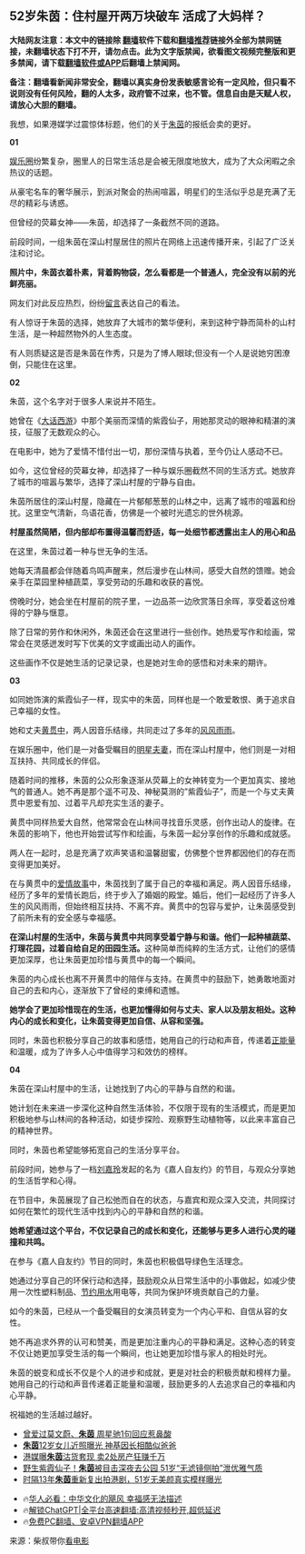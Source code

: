  <!-- 面包屑导航 --> <h2>52岁朱茵：住村屋开两万块破车 活成了大妈样？</h2> <p class="notice"><b>大陆网友注意：本文中的链接除 <a href="https://github.com/bannedbook/fanqiang" >翻墙</a>软件下载和<a href="https://github.com/killgcd/justmysocks/blob/master/README.md">翻墙推荐</a>链接外全部为禁网链接，未翻墙状态下打不开，请勿点击。此为文字版禁闻，欲看图文视频完整版和更多禁闻，请下载<a href="https://github.com/bannedbook/fanqiang">翻墙软件或APP</a>后翻墙上禁闻网。</p><p>备注：翻墙看新闻非常安全，翻墙以真实身份发表敏感言论有一定风险，但只看不说则没有任何风险，翻的人太多，政府管不过来，也不管。信息自由是天赋人权，请放心大胆的翻墙。</b></p>  <div class="entry"> <p>我想，如果港媒学过震惊体标题，他们的关于<a href="https://www.bannedbook.org/bnews/tag/%e6%9c%b1%e8%8c%b5/" class="st_tag internal_tag" rel="tag" title="标签 朱茵 下的日志">朱茵</a>的报纸会卖的更好。</p> <p><strong>01</strong></p> <p><a href="https://www.bannedbook.org/bnews/tag/%e5%a8%b1%e4%b9%90%e5%9c%88/" class="st_tag internal_tag" rel="tag" title="标签 娱乐圈 下的日志">娱乐圈</a>纷繁复杂，圈里人的日常生活总是会被无限度地放大，成为了大众闲暇之余热议的话题。</p> <p>从豪宅名车的奢华展示，到派对聚会的热闹喧嚣，明星们的生活似乎总是充满了无尽的精彩与诱惑。</p> <p>但曾经的荧幕女神——朱茵，却选择了一条截然不同的道路。</p> <p>前段时间，一组朱茵在深山村屋居住的照片在网络上迅速传播开来，引起了广泛关注和讨论。</p> <p><strong>照片中，朱茵衣着朴素，背着购物袋，怎么看都是一个普通人，完全没有以前的光鲜亮丽。</strong></p> <p>网友们对此反应热烈，纷纷<span class='wp_keywordlink'><a href="https://www.bannedbook.org/bnews/tougao/" title="留言" target="_blank">留言</a></span>表达自己的看法。</p> <p>有人惊讶于朱茵的选择，她放弃了大城市的繁华便利，来到这种宁静而简朴的山村生活，是一种超然物外的人生态度。</p> <p>有人则质疑这是否是朱茵在作秀，只是为了博人眼球;但没有一个人是说她穷困潦倒，只能住在这里。</p> <p><strong>02</strong></p> <p>朱茵，这个名字对于很多人来说并不陌生。</p>  <p>她曾在《<a href="https://www.bannedbook.org/bnews/tag/%E5%A4%A7%E8%AF%9D%E8%A5%BF%E6%B8%B8/" class="st_tag internal_tag" rel="tag" title="标签 大话西游 下的日志">大话西游</a>》中那个美丽而深情的紫霞仙子，用她那灵动的眼神和精湛的演技，征服了无数观众的心。</p> <p>在电影中，她为了爱情不惜付出一切，那份深情与执着，至今仍让人感动不已。</p> <p>如今，这位曾经的荧幕女神，却选择了一种与娱乐圈截然不同的生活方式。她放弃了城市的喧嚣与繁华，选择了深山村屋的宁静与自由。</p> <p>朱茵所居住的深山村屋，隐藏在一片郁郁葱葱的山林之中，远离了城市的喧嚣和纷扰。这里空气清新，鸟语花香，仿佛是一个被时光遗忘的世外桃源。</p> <p><strong>村屋虽然简陋，但内部却布置得温馨而舒适，每一处细节都透露出主人的用心和品</strong></p> <p>在这里，朱茵过着一种与世无争的生活。</p> <p>她每天清晨都会伴随着鸟鸣声醒来，然后漫步在山林间，感受大自然的馈赠。她会亲手在菜园里种植蔬菜，享受劳动的乐趣和收获的喜悦。</p> <p>傍晚时分，她会坐在村屋前的院子里，一边品茶一边欣赏落日余晖，享受着这份难得的宁静与惬意。</p> <p>除了日常的劳作和休闲外，朱茵还会在这里进行一些创作。她热爱写作和绘画，常常会在灵感迸发时写下优美的文字或画出动人的画作。</p> <p>这些画作不仅是她生活的记录记录，也是她对生命的感悟和对未来的期许。</p> <p><strong>03</strong></p> <p>如同她饰演的紫霞仙子一样，现实中的朱茵，同样也是一个敢爱敢恨、勇于追求自己幸福的女性。</p>  <p>她和丈夫<a href="https://www.bannedbook.org/bnews/tag/%E9%BB%84%E8%B4%AF%E4%B8%AD/" class="st_tag internal_tag" rel="tag" title="标签 黄贯中 下的日志">黄贯中</a>，两人因音乐结缘，共同走过了多年的<span class='wp_keywordlink'><a href="https://www.bannedbook.org/forum3/topic122.html" title="陈建国：十年风风雨雨" target="_blank">风风雨雨</a></span>。</p> <p>在娱乐圈中，他们是一对备受瞩目的<a href="https://www.bannedbook.org/bnews/tag/%E6%98%8E%E6%98%9F%E5%A4%AB%E5%A6%BB/" class="st_tag internal_tag" rel="tag" title="标签 明星夫妻 下的日志">明星夫妻</a>，而在深山村屋中，他们则是一对相互扶持、共同成长的伴侣。</p> <p>随着时间的推移，朱茵的公众形象逐渐从荧幕上的女神转变为一个更加真实、接地气的普通人。她不再是那个遥不可及、神秘莫测的&#8221;紫霞仙子&#8221;，而是一个与丈夫黄贯中恩爱有加、过着平凡却充实生活的妻子。</p> <p>黄贯中同样热爱大自然，他常常会在山林间寻找音乐灵感，创作出动人的旋律。在朱茵的影响下，他也开始尝试写作和绘画，与朱茵一起分享创作的乐趣和成就感。</p> <p>两人在一起时，总是充满了欢声笑语和温馨甜蜜，仿佛整个世界都因他们的存在而变得更加美好。</p> <p>在与黄贯中的<span class='wp_keywordlink'><a href="https://www.bannedbook.org/forum3/topic192.html" title="雪做的燕子——这是一部神奇的爱情故事" target="_blank">爱情故事</a></span>中，朱茵找到了属于自己的幸福和满足。两人因音乐结缘，经历了多年的爱情长跑后，终于步入了婚姻的殿堂。婚后，他们一起经历了许多人生的风风雨雨，但始终相互扶持、不离不弃。黄贯中的包容与爱护，让朱茵感受到了前所未有的安全感与幸福感。</p> <p><strong>在深山村屋的生活中，朱茵与黄贯中共同享受着宁静与和谐。他们一起种植蔬菜、打理花园，过着自给自足的田园生活。</strong>这种简单而纯粹的生活方式，让他们的感情更加深厚，也让朱茵更加珍惜与黄贯中的每一个瞬间。</p> <p>朱茵的内心成长也离不开黄贯中的陪伴与支持。在黄贯中的鼓励下，她勇敢地面对自己的去和内心，逐渐放下了曾经的束缚和遗憾。</p> <p><strong>她学会了更加珍惜现在的生活，也更加懂得如何与丈夫、家人以及朋友相处。这种内心的成长和变化，让朱茵变得更加自信、从容和坚强。</strong></p> <p>同时，朱茵也积极分享自己的故事和感悟，她用自己的行动和声音，传递着<a href="https://www.bannedbook.org/bnews/tag/%e6%ad%a3%e8%83%bd%e9%87%8f/" class="st_tag internal_tag" rel="tag" title="标签 正能量 下的日志">正能量</a>和温暖，成为了许多人心中值得学习和效仿的榜样。</p> <p><strong>04</strong></p> <p>朱茵在深山村屋中的生活，让她找到了内心的平静与自然的和谐。</p>  <p>她计划在未来进一步深化这种自然生活体验，不仅限于现有的生活模式，而是更加积极地参与山林间的各种活动，如徒步探险、观察野生动植物等，以此来丰富自己的精神世界。</p> <p>同时，朱茵也希望能够拓宽自己的生活分享平台。</p> <p>前段时间，她参与了一档<a href="https://www.bannedbook.org/bnews/tag/%e5%88%98%e5%98%89%e7%8e%b2/" class="st_tag internal_tag" rel="tag" title="标签 刘嘉玲 下的日志">刘嘉玲</a>发起的名为《嘉人自友约》的节目，与观众分享她的生活哲学和心得。</p> <p>在节目中，朱茵展现了自己松弛而自在的状态，与嘉宾和观众深入交流，共同探讨如何在繁忙的现代生活中找到内心的平静和自然的和谐。</p> <p><strong>她希望通过这个平台，不仅记录自己的成长和变化，还能够与更多人进行心灵的碰撞和共鸣。</strong></p> <p>在参与《嘉人自友约》节目的同时，朱茵也积极倡导绿色生活理念。</p> <p>她通过分享自己的环保行动和选择，鼓励观众从日常生活中的小事做起，如减少使用一次性塑料制品、<a href="https://www.bannedbook.org/bnews/tag/%E8%8A%82%E7%BA%A6%E7%94%A8%E6%B0%B4/" class="st_tag internal_tag" rel="tag" title="标签 节约用水 下的日志">节约用水</a>用电等，共同为保护环境贡献自己的力量。</p> <p>如今的朱茵，已经从一个备受瞩目的女演员转变为一个内心平和、自信从容的女性。</p> <p>她不再追求外界的认可和赞美，而是更加注重内心的平静和满足。这种心态的转变不仅让她更加享受生活的每一个瞬间，也让她更加珍惜与家人的相处时光。</p> <p>朱茵的蜕变和成长不仅是个人的进步和成就，更是对社会的积极贡献和榜样力量。她用自己的行动和声音传递着正能量和温暖，鼓励更多的人去追求自己的幸福和内心平静。</p> <p>祝福她的生活越过越好。</p> <!--<div id="taboola-mid-1"></div>--><ul class='op-related-articles' title='相关阅读'> <li><a href='https://www.bannedbook.org/bnews/yule/20240918/2090266.html' target='_blank'>曾爱过莫文蔚、<b>朱茵</b> 周星驰1句回应惹鼻酸</a></li> <li><a href='https://www.bannedbook.org/bnews/yule/20240412/2024037.html' target='_blank'><b>朱茵</b>12岁女儿近照曝光 神基因长相酷似爸爸</a></li> <li><a href='https://www.bannedbook.org/bnews/yule/20240117/1989046.html' target='_blank'>港媒曝<b>朱茵</b>沽货套现 卖2处房产狂赚千万</a></li> <li><a href='https://www.bannedbook.org/bnews/yule/20230920/1936218.html' target='_blank'>野生紫霞仙子！<b>朱茵</b>被目击深夜去公园 51岁“无滤镜侧拍”泄优雅气质</a></li> <li><a href='https://www.bannedbook.org/bnews/yule/20230825/1924985.html' target='_blank'>时隔13年<b>朱茵</b>重新复出拍港剧，51岁无美颜真实模样曝光</a></li> </ul> <ul class="texttj"> <!--<li>🔥<a href="https://www.bannedbook.org/bnews/ssgc/20230219/1850782.html" target="_blank">法国犹太老板：神告诉我们，只有一位中国人能救人类</a></li>--> <li>🔥<a href="https://www.bannedbook.org/bnews/comments/20220220/1694796.html" target="_blank">华人必看：中华文化的飓风 幸福感无法描述</a></li> <li>🔥<a href="https://github.com/bannedbook/fanqiang/wiki/V2ray%E6%9C%BA%E5%9C%BA" target="_blank">解锁ChatGPT|全平台高速翻墙:高清视频秒开,超低延迟</a></li> <li>🔥<a href="https://github.com/bannedbook/fanqiang/wiki/%E7%A6%81%E9%97%BB%E7%BD%91%E5%AE%89%E5%8D%93%E7%BF%BB%E5%A2%99%E6%96%B0%E9%97%BBAPP" target="_blank">免费PC翻墙、安卓VPN翻墙APP</a></li> </ul><p class="src-info">来源：柴叔带你<a href="https://www.bannedbook.org/bnews/tag/%E7%9C%8B%E7%94%B5%E5%BD%B1/" class="st_tag internal_tag" rel="tag" title="标签 看电影 下的日志">看电影</a> </p> <a name='sharetosocial'></a> <div style="margin-bottom:5px;padding-bottom:5px;clear:both"> <div id="archive-pix-1" class="banner-ads"> <!-- AuctionX Display platform tag START --> <div id="27602x728x90x621x_ADSLOT1" clicktrack="%%CLICK_URL_ESC%%"></div>  <!-- AuctionX Display platform tag END --> </div> <div id="archive-pix-2" class="banner-ads"> <!-- AuctionX Display platform tag START --> <div id="27556x300x250x621x_ADSLOT1" clicktrack="%%CLICK_URL_ESC%%" style="margin:0 auto;text-align:center"></div>  <!-- AuctionX Display platform tag END --> </div> </div>  <div id="archive-pix-1" class="banner-ads"> <!-- AuctionX Display platform tag START --> <div id="27603x728x90x621x_ADSLOT1" clicktrack="%%CLICK_URL_ESC%%"></div>  <!-- AuctionX Display platform tag END --> </div> </div><!--END ENTRY--> 